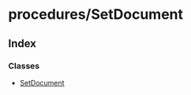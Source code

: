 # procedures/SetDocument

## Index

### Classes

* [SetDocument](../classes/_procedures_setdocument_.setdocument.md)

